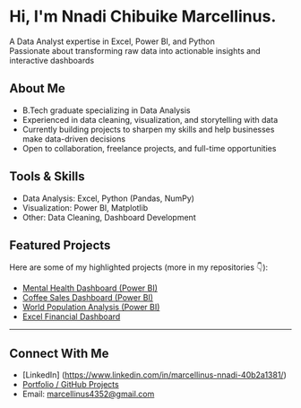 # Hi, I'm Nnadi Chibuike Marcellinus.

A Data Analyst expertise in Excel, Power BI, and Python  
Passionate about transforming raw data into actionable insights and interactive dashboards  


## About Me
-  B.Tech graduate specializing in Data Analysis  
- Experienced in data cleaning, visualization, and storytelling with data 
- Currently building projects to sharpen my skills and help businesses make data-driven decisions  
- Open to collaboration, freelance projects, and full-time opportunities  

## Tools & Skills
- Data Analysis: Excel, Python (Pandas, NumPy)  
- Visualization: Power BI, Matplotlib    
- Other: Data Cleaning, Dashboard Development  

## Featured Projects
Here are some of my highlighted projects (more in my repositories 👇):

- [Mental Health Dashboard (Power BI)](https://github.com/NnadiMarcel/mental-health-dashboard)
- [Coffee Sales Dashboard (Power BI)](link-to-repo)  
- [World Population Analysis (Power BI)](link-to-repo)  
- [Excel Financial Dashboard](link-to-repo)  

---

## Connect With Me
- [LinkedIn] (https://www.linkedin.com/in/marcellinus-nnadi-40b2a1381/)
- [Portfolio / GitHub Projects](https://github.com/NnadiMarcel/Nnadi-Chibuike-Marcellinus-)
- Email: marcellinus4352@gmail.com 

